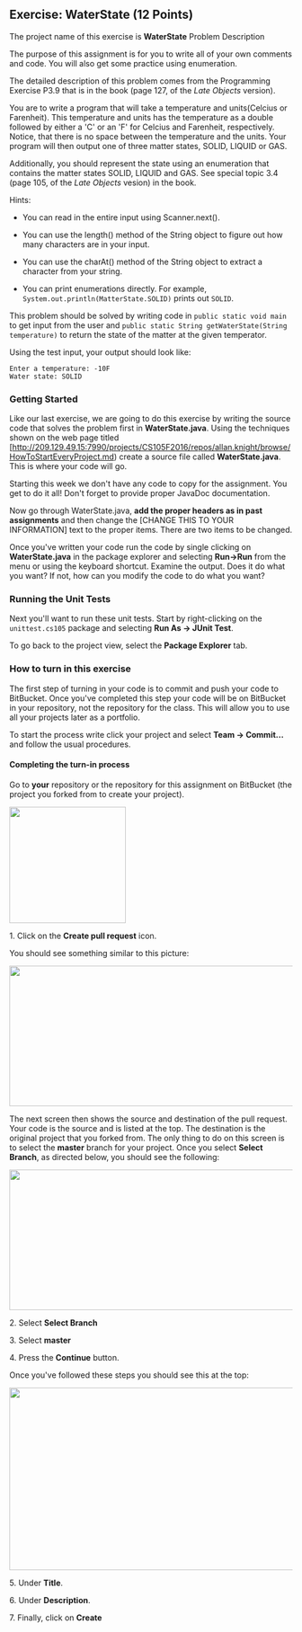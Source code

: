 ## Exercise: WaterState (12 Points)

The project name of this exercise is **WaterState** Problem Description

The purpose of this assignment is for you to write all of your own comments and code. You will also get some practice using enumeration. 

The detailed description of this problem comes from the Programming Exercise P3.9 that is in the book (page 127, of the _Late Objects_ version).

You are to write a program that will take a temperature and units(Celcius or Farenheit). This temperature and units has the temperature as a double followed by either a 'C' or an 'F' for Celcius and Farenheit, respectively. Notice, that there is no space between the temperature and the units. Your program will then output one of three matter states, SOLID, LIQUID or GAS.

Additionally, you should represent the state using an enumeration that contains the matter states SOLID, LIQUID and GAS. See special topic 3.4 (page 105, of the _Late Objects_ vesion) in the book.

Hints:

- You can read in the entire input using Scanner.next().

- You can use the length() method of the String object to figure out how many characters are in your input.

- You can use the charAt() method of the String object to extract a character from your string.

- You can print enumerations directly. For example, `System.out.println(MatterState.SOLID)` prints out `SOLID`.

This problem should be solved by writing code in `public static void main` to get input from the user and `public static String getWaterState(String temperature)` to return the state of the matter at the given temperator. 

Using the test input, your output should look like:

```
Enter a temperature: -10F 
Water state: SOLID
```

### Getting Started

Like our last exercise, we are going to do this exercise by writing the source code that solves the problem first in **WaterState.java**. Using the techniques shown on the web page titled [http://209.129.49.15:7990/projects/CS105F2016/repos/allan.knight/browse/HowToStartEveryProject.md) create a source file called **WaterState.java**. This is where your code will go. 

Starting this week we don't have any code to copy for the assignment. You get to do it all! Don't forget to provide proper JavaDoc documentation.

Now go through WaterState.java, **add the proper headers as in past assignments** and then change the [CHANGE THIS TO YOUR INFORMATION] text to the proper items. There are two items to be changed.

Once you've written your code run the code by single clicking on **WaterState.java** in the package explorer and selecting **Run->Run** from the menu or using the keyboard shortcut. Examine the output. Does it do what you want? If not, how can you modify the code to do what you want?

### Running the Unit Tests

Next you'll want to run these unit tests. Start by right-clicking on the `unittest.cs105` package and selecting **Run As -> JUnit Test**. 

To go back to the project view, select the **Package Explorer** tab.

### How to turn in this exercise

The first step of turning in your code is to commit and push your code to BitBucket. Once you've completed this step your code will be on BitBucket in your repository, not the repository for the class. This will allow you to use all your projects later as a portfolio.

To start the process write click your project and select **Team -> Commit...** and follow the usual procedures.

#### Completing the turn-in process

Go to **your** repository or the repository for this assignment on BitBucket (the project you forked from to create your project).

<img src="https://dl.dropboxusercontent.com/u/7698973/cs105/EX01-HelloWorld/create-pull-request.png" width="207" height="207" />

1\. Click on the **Create pull request** icon. 

You should see something similar to this picture:

<img src="https://dl.dropboxusercontent.com/u/7698973/cs105/EX01-HelloWorld/pull-request-screen-first.png" width="600" height="250" />

The next screen then shows the source and destination of the pull request. Your code is the source and is listed at the top. The destination is the original project that you forked from. The only thing to do on this screen is to select the **master** branch for your project. Once you select **Select Branch**, as directed below, you should see the following:

<img src="https://dl.dropboxusercontent.com/u/7698973/cs105/EX01-HelloWorld/pull-request-master.png" width="600" height="250" />

2\. Select **Select Branch**

3\. Select **master** 

4\. Press the **Continue** button.

Once you've followed these steps you should see this at the top:

<img src="https://dl.dropboxusercontent.com/u/7698973/cs105/EX01-HelloWorld/pull-request-description.png" width="514" height="325" />

5\. Under **Title**.

6\. Under **Description**.

7\. Finally, click on **Create**
